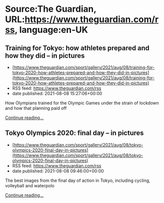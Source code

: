 # Source:The Guardian, URL:https://www.theguardian.com/rss, language:en-UK

## Training for Tokyo: how athletes prepared and how they did – in pictures
 - [https://www.theguardian.com/sport/gallery/2021/aug/08/training-for-tokyo-2020-how-athletes-prepared-and-how-they-did-in-pictures](https://www.theguardian.com/sport/gallery/2021/aug/08/training-for-tokyo-2020-how-athletes-prepared-and-how-they-did-in-pictures)
 - RSS feed: https://www.theguardian.com/rss
 - date published: 2021-08-08 15:27:06+00:00

<p>How Olympians trained for the Olympic Games under the strain of lockdown and how that planning paid off</p> <a href="https://www.theguardian.com/sport/gallery/2021/aug/08/training-for-tokyo-2020-how-athletes-prepared-and-how-they-did-in-pictures">Continue reading...</a>

## Tokyo Olympics 2020: final day – in pictures
 - [https://www.theguardian.com/sport/gallery/2021/aug/08/tokyo-olympics-2020-final-day-in-pictures](https://www.theguardian.com/sport/gallery/2021/aug/08/tokyo-olympics-2020-final-day-in-pictures)
 - RSS feed: https://www.theguardian.com/rss
 - date published: 2021-08-08 09:46:00+00:00

<p>The best images from the final day of action in Tokyo, including cycling, volleyball and waterpolo</p> <a href="https://www.theguardian.com/sport/gallery/2021/aug/08/tokyo-olympics-2020-final-day-in-pictures">Continue reading...</a>

